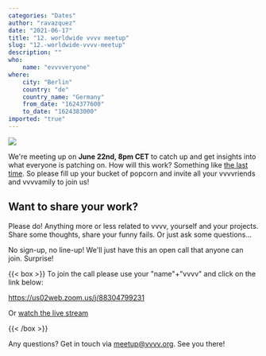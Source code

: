 ```yaml
---
categories: "Dates"
author: "ravazquez"
date: "2021-06-17"
title: "12. worldwide vvvv meetup"
slug: "12.-worldwide-vvvv-meetup"
description: ""
who: 
    name: "evvvveryone"
where: 
    city: "Berlin"
    country: "de"
    country_name: "Germany"
    from_date: "1624377600"
    to_date: "1624383000"
imported: "true"
---
```



![](Otter.png) 


We're meeting up on **June 22nd, 8pm CET** to catch up and get insights into what everyone is patching on. How will this work? Something like [the last time](https://www.youtube.com/watch?v=wuDZGIvxR9U). So please fill up your bucket of popcorn and invite all your vvvvriends and vvvvamily to join us!

##  Want to share your work?
Please do! Anything more or less related to vvvv, yourself and your projects. Share some thoughts, share your funny fails. Or just ask some questions...

No sign-up, no line-up! We'll just have this an open call that anyone can join. Surprise!


{{< box >}}
To join the call please use your "name"+"vvvv" and click on the link below:

<https://us02web.zoom.us/j/88304799231>

Or [watch the live stream](https://www.youtube.com/watch?v=AkInLnC944w)
{{< /box >}}

Any questions? Get in touch via meetup@vvvv.org. See you there!